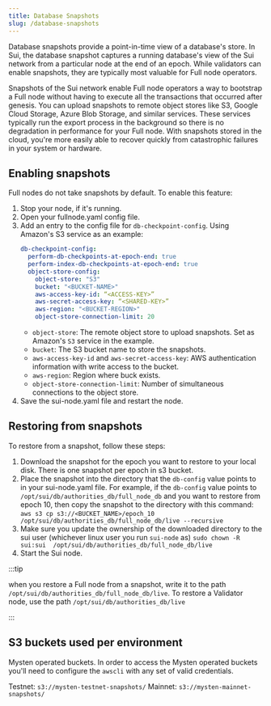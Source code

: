 ```yaml
---
title: Database Snapshots
slug: /database-snapshots
---
```


Database snapshots provide a point-in-time view of a database's store. In Sui, the database snapshot captures a running database's view of the Sui network from a particular node at the end of an epoch. While validators can enable snapshots, they are typically most valuable for Full node operators.

Snapshots of the Sui network enable Full node operators a way to bootstrap a Full node without having to execute all the transactions that occurred after genesis. You can upload snapshots to remote object stores like S3, Google Cloud Storage, Azure Blob Storage, and similar services. These services typically run the export process in the background so there is no degradation in performance for your Full node. With snapshots stored in the cloud, you're more easily able to recover quickly from catastrophic failures in your system or hardware.

## Enabling snapshots

Full nodes do not take snapshots by default. To enable this feature:

1. Stop your node, if it's running.
2. Open your fullnode.yaml config file.
3. Add an entry to the config file for `db-checkpoint-config`. Using Amazon's S3 service as an example:
   ```yaml
   db-checkpoint-config:
     perform-db-checkpoints-at-epoch-end: true
     perform-index-db-checkpoints-at-epoch-end: true
     object-store-config:
       object-store: "S3"
       bucket: "<BUCKET-NAME>"
       aws-access-key-id: “<ACCESS-KEY>”
       aws-secret-access-key: “<SHARED-KEY>”
       aws-region: "<BUCKET-REGION>"
       object-store-connection-limit: 20
   ```
   - `object-store`: The remote object store to upload snapshots. Set as Amazon's `S3` service in the example.
   - `bucket`: The S3 bucket name to store the snapshots.
   - `aws-access-key-id` and `aws-secret-access-key`: AWS authentication information with write access to the bucket.
   - `aws-region`: Region where buck exists.
   - `object-store-connection-limit`: Number of simultaneous connections to the object store.
4. Save the sui-node.yaml file and restart the node.

## Restoring from snapshots

To restore from a snapshot, follow these steps:

1. Download the snapshot for the epoch you want to restore to your local disk. There is one snapshot per epoch in s3 bucket.
1. Place the snapshot into the directory that the `db-config` value points to in your sui-node.yaml file. For example, if the `db-config` value points to `/opt/sui/db/authorities_db/full_node_db` and you want to restore from epoch 10, then copy the snapshot to the directory with this command:
   `aws s3 cp s3://<BUCKET_NAME>/epoch_10 /opt/sui/db/authorities_db/full_node_db/live --recursive`
1. Make sure you update the ownership of the downloaded directory to the sui user (whichever linux user you run `sui-node` as)
   `sudo chown -R sui:sui  /opt/sui/db/authorities_db/full_node_db/live`
1. Start the Sui node.

:::tip

when you restore a Full node from a snapshot, write it to the path `/opt/sui/db/authorities_db/full_node_db/live`. To restore a Validator node, use the path `/opt/sui/db/authorities_db/live`

:::

## S3 buckets used per environment

Mysten operated buckets. In order to access the Mysten operated buckets you'll need to configure the `awscli` with any set of valid credentials.

Testnet: `s3://mysten-testnet-snapshots/`
Mainnet: `s3://mysten-mainnet-snapshots/`

